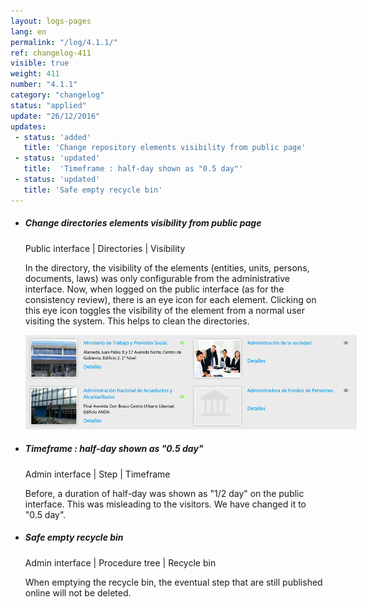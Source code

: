 ```yaml
---
layout: logs-pages
lang: en
permalink: "/log/4.1.1/"
ref: changelog-411
visible: true
weight: 411
number: "4.1.1"
category: "changelog"
status: "applied"
update: "26/12/2016"
updates:
 - status: 'added'
   title: 'Change repository elements visibility from public page'
 - status: 'updated'
   title:  'Timeframe : half-day shown as "0.5 day"'
 - status: 'updated'
   title: 'Safe empty recycle bin'    
---
```


<ul class="list-view">

  <li>
    <h5>Change directories elements visibility from public page</h5>
    <p class="meta-data">Public interface | Directories | Visibility</p>
	<p>In the directory, the visibility of the elements (entities, units, persons, documents, laws) was only configurable from the administrative interface. Now, when logged on the public interface (as for the consistency review), there is an eye icon for each element. Clicking on this eye icon toggles the visibility of the element from a normal user visiting the system. This helps to clean the directories.</p>
	<a class="item" href="/images/log/eye-function.png"><img src="/images/log/eye-function.png" style="max-width: 530px;"></a>
  </li>

  <li>
    <h5>Timeframe : half-day shown as "0.5 day"</h5>
    <p class="meta-data">Admin interface | Step | Timeframe</p>
    <p>Before, a duration of half-day was shown as "1/2 day" on the public interface. This was misleading to the visitors. We have changed it to "0.5 day".</p>
  </li>

  <li>
    <h5>Safe empty recycle bin</h5>
    <p class="meta-data">Admin interface | Procedure tree | Recycle bin</p>
    <p>When emptying the recycle bin, the eventual step that are still published online will not be deleted.</p>
  </li>

</ul>
